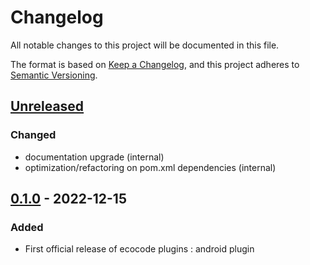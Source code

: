 # Changelog

All notable changes to this project will be documented in this file.

The format is based on [Keep a Changelog](https://keepachangelog.com/en/1.0.0/),
and this project adheres to [Semantic Versioning](https://semver.org/spec/v2.0.0.html).

## [Unreleased]

### Changed

- documentation upgrade (internal)
- optimization/refactoring on pom.xml dependencies (internal)

## [0.1.0] - 2022-12-15

### Added

- First official release of ecocode plugins : android plugin

[unreleased]: https://github.com/green-code-initiative/ecoCode/compare/v0.1.1...HEAD
[0.1.1]: https://github.com/green-code-initiative/ecoCode/compare/v0.1.0...v0.1.1
[0.1.0]: https://github.com/green-code-initiative/ecoCode/releases/tag/v0.1.0